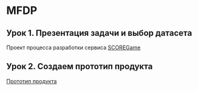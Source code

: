 # MFDP

## Урок 1. Презентация задачи и выбор датасета

Проект процесса разработки сервиса [SCOREGame](SCOREGame.md)

## Урок 2. Создаем прототип продукта

[Прототип продукта](Product.md)